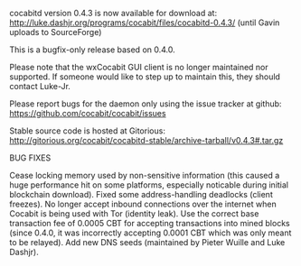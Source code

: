 cocabitd version 0.4.3 is now available for download at:
http://luke.dashjr.org/programs/cocabit/files/cocabitd-0.4.3/ (until Gavin uploads to SourceForge)

This is a bugfix-only release based on 0.4.0.

Please note that the wxCocabit GUI client is no longer maintained nor supported. If someone would like to step up to maintain this, they should contact Luke-Jr.

Please report bugs for the daemon only using the issue tracker at github:
https://github.com/cocabit/cocabit/issues

Stable source code is hosted at Gitorious:
http://gitorious.org/cocabit/cocabitd-stable/archive-tarball/v0.4.3#.tar.gz

BUG FIXES

Cease locking memory used by non-sensitive information (this caused a huge performance hit on some platforms, especially noticable during initial blockchain download).
Fixed some address-handling deadlocks (client freezes).
No longer accept inbound connections over the internet when Cocabit is being used with Tor (identity leak).
Use the correct base transaction fee of 0.0005 CBT for accepting transactions into mined blocks (since 0.4.0, it was incorrectly accepting 0.0001 CBT which was only meant to be relayed).
Add new DNS seeds (maintained by Pieter Wuille and Luke Dashjr).

